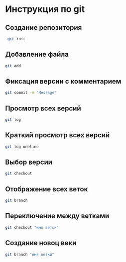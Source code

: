 # Инструкция по git

## Создание репозитория
``` sh
 git init
```

## Добавление файла
``` sh
git add
```

## Фиксация версии с комментарием
``` sh
git commit -m "Message"
```

## Просмотр всех версий
``` sh
git log
```

## Краткий просмотр всех версий
``` sh
git log oneline
```

## Выбор версии
``` sh
git checkout
```

## Отображение всех веток 
``` sh
git branch
```

## Переключение между ветками 
``` sh
git checkout "имя ветки"
```
## Создание новоц веки 
``` sh
git branch "имя ветки"
```
